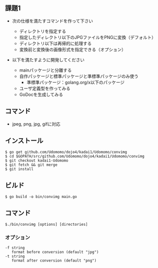 ## 課題1
 * 次の仕様を満たすコマンドを作って下さい
   - ディレクトリを指定する
   - 指定したディレクトリ以下のJPGファイルをPNGに変換（デフォルト）
   - ディレクトリ以下は再帰的に処理する
   - 変換前と変換後の画像形式を指定できる（オプション）

 * 以下を満たすように開発してください
   - mainパッケージと分離する
   - 自作パッケージと標準パッケージと準標準パッケージのみ使う
     - 準標準パッケージ：golang.org/x以下のパッケージ
   - ユーザ定義型を作ってみる
   - GoDocを生成してみる

 ## コマンド
 * jpeg, png, jpg, gifに対応

 ## インストール
 ```
 $ go get github.com/Udomomo/dojo4/kadai1/Udomomo/convimg
 $ cd $GOPATH/src/github.com/Udomomo/dojo4/kadai1/Udomomo/convimg
 $ git checkout kadai1-Udomomo
 $ git fetch && git merge
 $ git install
```

## ビルド
 ```
 $ go build -o bin/convimg main.go
 ```

 ## コマンド
 ```
 $./bin/convimg [options] [directories]
 ```

 ### オプション
 ```
-f string
  	format before conversion (default "jpg")
-t string
   	format after conversion (default "png")
 ```